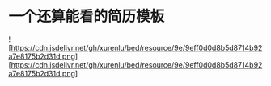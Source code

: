 # 一个还算能看的简历模板



![https://cdn.jsdelivr.net/gh/xurenlu/bed/resource/9e/9eff0d0d8b5d8714b92a7e8175b2d31d.png][https://cdn.jsdelivr.net/gh/xurenlu/bed/resource/9e/9eff0d0d8b5d8714b92a7e8175b2d31d.png]